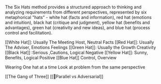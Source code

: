 The Six Hats method provides a structured approach to thinking and analyzing requirements from different perspectives, represented by six metaphorical "hats" - white hat (facts and information), red hat (emotions and intuition), black hat (critique and judgment), yellow hat (benefits and advantages), green hat (creativity and new ideas), and blue hat (process control and facilitation).

[[White Hat]]: Usually The Meeting Host, Neutral Facts
[[Red Hat]]: Usually The Adviser, Emotions Feelings
[[Green Hat]]:	Usually the Growth Creativity
[[Black Hat]] :Serious  ,Cautions,	Logical Negative
[[Yellow Hat]]: Sunny, Benefits, Logical Positive
[[Blue Hat]] Control, 	Overview


Wearing One hat at a time
Look at problem from the same perspective

[[The Gang of Three]]
[[🤔Parallel vs Adversarial]]
